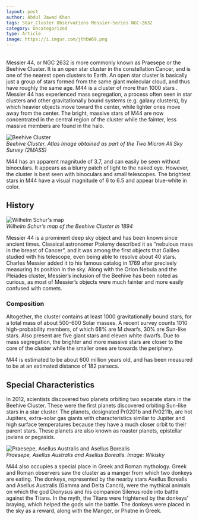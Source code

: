 ```yaml
---
layout: post
author: Abdul Jawad Khan
tags: Star_Cluster Observations Messier-Series NGC-2632
category: Uncategorized
type: Article
image: https://i.imgur.com/jthbW69.png
---
```

\
Messier 44, or NGC 2632 is more commonly known as Praesepe or the Beehive Cluster. It is an open star cluster in the constellation Cancer, and is one of the nearest open clusters to Earth. An open star cluster is basically just a group of stars formed from the same giant molecular cloud, and thus have roughly the same age. M44 is a cluster of more than 1000 stars . Messier 44 has experienced mass segregation, a process often seen in star clusters and other gravitationally bound systems (e.g. galaxy clusters), by which heavier objects move toward the center, while lighter ones move away from the center. The bright, massive stars of M44 are now concentrated in the central region of the cluster while the fainter, less massive members are found in the halo.

![Beehive Cluster](https://i.imgur.com/FRGG6LX.jpg)
\
*Beehive Cluster. Atlas Image obtained as part of the Two Micron All Sky Survey (2MASS)*

M44 has an apparent magnitude of 3.7, and can easily be seen without binoculars. It appears as a blurry patch of light to the naked eye. However, the cluster is best seen with binoculars and small telescopes. The brightest stars in M44 have a visual magnitude of 6 to 6.5 and appear blue-white in color.

## History

![Wilhelm Schur's map](https://i.imgur.com/tF15HHk.jpg)
\
*Wilhelm Schur’s map of the Beehive Cluster in 1894*

Messier 44 is a prominent deep sky object and has been known since ancient times. Classical astronomer Ptolemy described it as “nebulous mass in the breast of Cancer”, and it was among the first objects that Galileo studied with his telescope, even being able to resolve about 40 stars. Charles Messier added it to his famous catalog in 1769 after precisely measuring its position in the sky. Along with the Orion Nebula and the Pleiades cluster, Messier’s inclusion of the Beehive has been noted as curious, as most of Messier’s objects were much fainter and more easily confused with comets.

### Composition

Altogether, the cluster contains at least 1000 gravitationally bound stars, for a total mass of about 500–600 Solar masses. A recent survey counts 1010 high-probability members, of which 68% are M dwarfs, 30% are Sun-like stars. Also present are five giant stars and eleven white dwarfs. Due to mass segregation, the brighter and more massive stars are closer to the core of the cluster while the smaller ones are towards the periphery.

M44 is estimated to be about 600 million years old, and has been measured to be at an estimated distance of 182 parsecs.

## Special Characteristics

In 2012, scientists discovered two planets orbiting two separate stars in the Beehive Cluster. These were the first planets discovered orbiting Sun-like stars in a star cluster. The planets, designated Pr0201b and Pr0211b, are hot Jupiters, extra-solar gas giants with characteristics similar to Jupiter and high surface temperatures because they have a much closer orbit to their parent stars. These planets are also known as roaster planets, epistellar jovians or pegasids.

![Praesepe, Asellus Australis and Asellus Borealis](https://i.imgur.com/cW3BxxB.jpg)
\
*Praesepe, Asellus Australis and Asellus Borealis.*
*Image: Wikisky*

M44 also occupies a special place in Greek and Roman mythology. Greek and Roman observers saw the cluster as a manger from which two donkeys are eating. The donkeys, represented by the nearby stars Asellus Borealis and Asellus Australis (Gamma and Delta Cancri), were the mythical animals on which the god Dionysus and his companion Silenus rode into battle against the Titans. In the myth, the Titans were frightened by the donkeys’ braying, which helped the gods win the battle. The donkeys were placed in the sky as a reward, along with the Manger, or Phatne in Greek.
